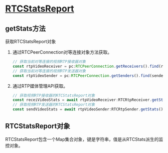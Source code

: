 # [RTCStatsReport](https://developer.mozilla.org/zh-CN/docs/Web/API/RTCStatsReport)

## getStats方法

获取RTCStatsReport对象

1. 通过RTCPeerConnection对等连接对象方法获取。

   ~~~ts
   // 获取当前对等连接的视频RTP接收器对象
   const rtpVideoReceiver = pc:RTCPeerConnection.getReceivers().find(rece => rece.track.kind === 'video');
   // 获取当前对等连接的视频RTP发送器对象
   const rtpVideoSender = pc:RTCPeerConnection.getSenders().find(sender => sender.track.kind === 'video');
   ~~~

   

2. 通过RTP媒体管理API获取。

   ~~~ts
   // 获取视频RTP接收器的RTCStatsReport对象
   const receiVideoStats = await rtpVideoReceiver:RTCRtpReceiver.getStats();
   // 获取视频RTP发送器的RTCStatsReport对象
   const sendVideoStats = await rtpVideoSender:RTCRtpSender.getStats();
   ~~~

   

## RTCStatsReport对象

RTCStatsReport包含一个Map集合对象，键是字符串，值是从RTCStats派生的监控对象。